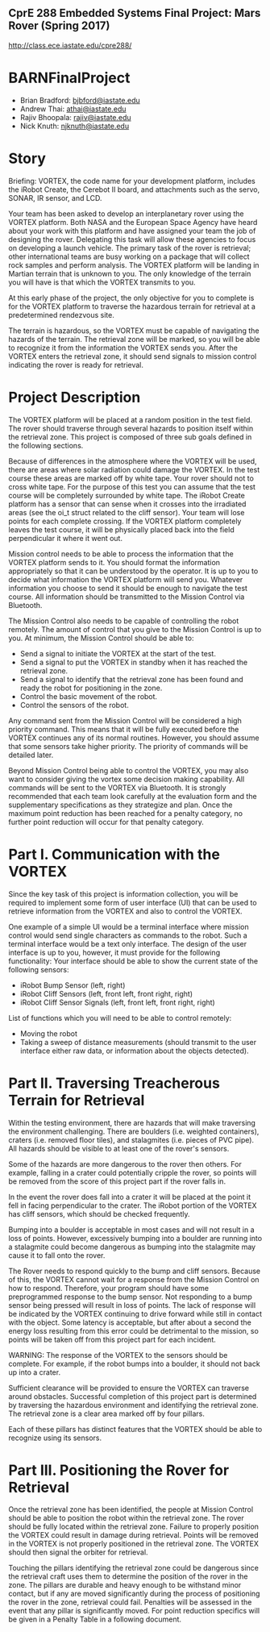 ## CprE 288 Embedded Systems Final Project: Mars Rover (Spring 2017)
http://class.ece.iastate.edu/cpre288/ 
# BARNFinalProject

* Brian Bradford: bjbford@iastate.edu
* Andrew Thai: athai@iastate.edu
* Rajiv Bhoopala: rajiv@iastate.edu
* Nick Knuth: njknuth@iastate.edu

# Story
Briefing: VORTEX, the code name for your development platform, includes the iRobot Create, the Cerebot
II board, and attachments such as the servo, SONAR, IR sensor, and LCD.

Your team has been asked to develop an interplanetary rover using the VORTEX platform. Both NASA
and the European Space Agency have heard about your work with this platform and have assigned your
team the job of designing the rover. Delegating this task will allow these agencies to focus on developing
a launch vehicle. The primary task of the rover is retrieval; other international teams are busy working
on a package that will collect rock samples and perform analysis. The VORTEX platform will be landing in
Martian terrain that is unknown to you. The only knowledge of the terrain you will have is that which
the VORTEX transmits to you.

At this early phase of the project, the only objective for you to complete is for the VORTEX platform to
traverse the hazardous terrain for retrieval at a predetermined rendezvous site.

The terrain is hazardous, so the VORTEX must be capable of navigating the hazards of the terrain. The
retrieval zone will be marked, so you will be able to recognize it from the information the VORTEX sends
you. After the VORTEX enters the retrieval zone, it should send signals to mission control indicating the
rover is ready for retrieval.

# Project Description
The VORTEX platform will be placed at a random position in the test field. The rover should traverse
through several hazards to position itself within the retrieval zone. This project is composed of three
sub goals defined in the following sections.

Because of differences in the atmosphere where the VORTEX will be used, there are areas where solar
radiation could damage the VORTEX. In the test course these areas are marked off by white tape. Your
rover should not to cross white tape. For the purpose of this test you can assume that the test course
will be completely surrounded by white tape. The iRobot Create platform has a sensor that can sense
when it crosses into the irradiated areas (see the oi_t struct related to the cliff sensor). Your team will
lose points for each complete crossing. If the VORTEX platform completely leaves the test course, it will
be physically placed back into the field perpendicular it where it went out.

Mission control needs to be able to process the information that the VORTEX platform sends to it. You
should format the information appropriately so that it can be understood by the operator. It is up to you
to decide what information the VORTEX platform will send you. Whatever information you choose to
send it should be enough to navigate the test course. All information should be transmitted to the
Mission Control via Bluetooth.

The Mission Control also needs to be capable of controlling the robot remotely. The amount of control
that you give to the Mission Control is up to you. At minimum, the Mission Control should be able to:
* Send a signal to initiate the VORTEX at the start of the test.
* Send a signal to put the VORTEX in standby when it has reached the retrieval zone.
* Send a signal to identify that the retrieval zone has been found and ready the robot for positioning in the zone.
* Control the basic movement of the robot.
* Control the sensors of the robot.

Any command sent from the Mission Control will be considered a high priority command. This means
that it will be fully executed before the VORTEX continues any of its normal routines.
However, you should assume that some sensors take higher priority. The priority of commands will be
detailed later.

Beyond Mission Control being able to control the VORTEX, you may also want to consider giving the
vortex some decision making capability. All commands will be sent to the VORTEX via Bluetooth.
It is strongly recommended that each team look carefully at the evaluation form and the supplementary
specifications as they strategize and plan. Once the maximum point reduction has been reached for a
penalty category, no further point reduction will occur for that penalty category.

# Part I. Communication with the VORTEX
Since the key task of this project is information collection, you will be required to implement some form
of user interface (UI) that can be used to retrieve information from the VORTEX and also to control the
VORTEX.

One example of a simple UI would be a terminal interface where mission control would send single
characters as commands to the robot. Such a terminal interface would be a text only interface. The
design of the user interface is up to you, however, it must provide for the following functionality:
Your interface should be able to show the current state of the following sensors:
* iRobot Bump Sensor (left, right)
* iRobot Cliff Sensors (left, front left, front right, right)
* iRobot Cliff Sensor Signals (left, front left, front right, right)

List of functions which you will need to be able to control remotely:
* Moving the robot
* Taking a sweep of distance measurements (should transmit to the user interface either raw data, or information about the objects detected).

# Part II. Traversing Treacherous Terrain for Retrieval
Within the testing environment, there are hazards that will make traversing the environment
challenging. There are boulders (i.e. weighted containers), craters (i.e. removed floor tiles), and
stalagmites (i.e. pieces of PVC pipe). All hazards should be visible to at least one of the rover's sensors.

Some of the hazards are more dangerous to the rover then others. For example, falling in a crater could
potentially cripple the rover, so points will be removed from the score of this project part if the rover
falls in.

In the event the rover does fall into a crater it will be placed at the point it fell in facing perpendicular to
the crater. The iRobot portion of the VORTEX has cliff sensors, which should be checked frequently.

Bumping into a boulder is acceptable in most cases and will not result in a loss of points. However,
excessively bumping into a boulder are running into a stalagmite could become dangerous as bumping
into the stalagmite may cause it to fall onto the rover.

The Rover needs to respond quickly to the bump and cliff sensors. Because of this, the VORTEX cannot
wait for a response from the Mission Control on how to respond. Therefore, your program should have
some preprogrammed response to the bump sensor. Not responding to a bump sensor being pressed
will result in loss of points. The lack of response will be indicated by the VORTEX continuing to drive
forward while still in contact with the object. Some latency is acceptable, but after about a second the
energy loss resulting from this error could be detrimental to the mission, so points will be taken off from
this project part for each incident.

WARNING: The response of the VORTEX to the sensors should be complete. For example, if the robot
bumps into a boulder, it should not back up into a crater.

Sufficient clearance will be provided to ensure the VORTEX can traverse around obstacles.
Successful completion of this project part is determined by traversing the hazardous environment and
identifying the retrieval zone. The retrieval zone is a clear area marked off by four pillars.

Each of these pillars has distinct features that the VORTEX should be able to recognize using its sensors.

# Part III. Positioning the Rover for Retrieval
Once the retrieval zone has been identified, the people at Mission Control should be able to position the
robot within the retrieval zone. The rover should be fully located within the retrieval zone. Failure to
properly position the VORTEX could result in damage during retrieval. Points will be removed in the
VORTEX is not properly positioned in the retrieval zone. The VORTEX should then signal the orbiter for
retrieval.

Touching the pillars identifying the retrieval zone could be dangerous since the retrieval craft uses them
to determine the position of the rover in the zone. The pillars are durable and heavy enough to be
withstand minor contact, but if any are moved significantly during the process of positioning the rover in
the zone, retrieval could fail. Penalties will be assessed in the event that any pillar is significantly moved.
For point reduction specifics will be given in a Penalty Table in a following document.
